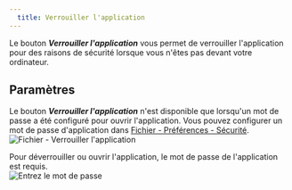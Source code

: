 ```yaml
---
  title: Verrouiller l'application
---
```

Le bouton ***Verrouiller l'application*** vous permet de verrouiller l'application pour des raisons de sécurité lorsque vous n'êtes pas devant votre ordinateur. 

## Paramètres 

Le bouton ***Verrouiller l'application*** n'est disponible que lorsqu'un mot de passe a été configuré pour ouvrir l'application. Vous pouvez configurer un mot de passe d'application dans [Fichier - Préférences - Sécurité](/fr/rdm/mac/commands/file/preferences/security/).  
![Fichier - Verrouiller l'application](https://webdevolutions.azureedge.net/docs/fr/rdm/mac/clip4021.png) 

Pour déverrouiller ou ouvrir l'application, le mot de passe de l'application est requis.  
![Entrez le mot de passe](https://webdevolutions.azureedge.net/docs/fr/rdm/mac/clip4016.png) 

